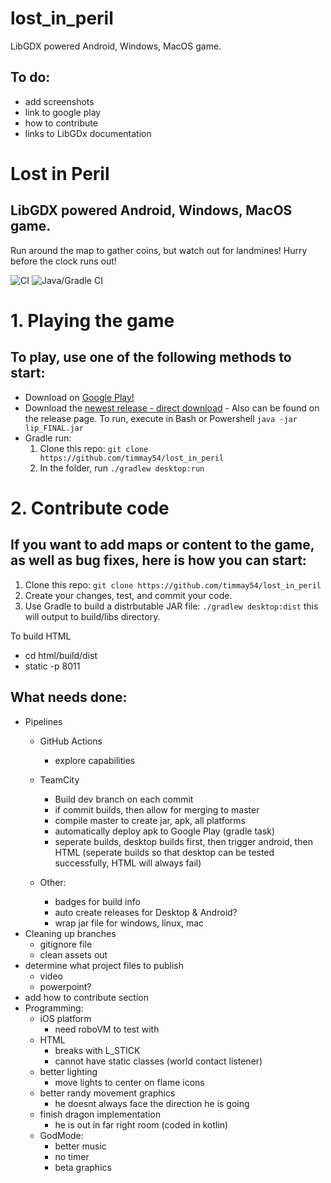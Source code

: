 # lost_in_peril
LibGDX powered Android, Windows, MacOS game.

## To do:
* add screenshots
* link to google play
* how to contribute
* links to LibGDx documentation

# Lost in Peril
## LibGDX powered Android, Windows, MacOS game.
Run around the map to gather coins, but watch out for landmines! Hurry before the clock runs out!

![CI](https://github.com/timmay54/lost_in_peril/workflows/CI/badge.svg)
![Java/Gradle CI](https://github.com/timmay54/lost_in_peril/workflows/Java/Gradle%20CI/badge.svg?branch=master)

# 1. Playing the game
## To play, use one of the following methods to start:
* Download on [Google Play!](https://play.google.com/store/apps/details?id=com.freebandz.lost_in_peril)
* Download the [newest release - direct download](https://github.com/timmay54/lost_in_peril/releases/download/v0.0.1/lip_FINAL.jar) - Also can be found on the release page.
  To run, execute in Bash or Powershell `java -jar lip_FINAL.jar`
* Gradle run:
  1. Clone this repo: `git clone https://github.com/timmay54/lost_in_peril`
  2. In the folder, run `./gradlew desktop:run`
  
# 2. Contribute code
## If you want to add maps or content to the game, as well as bug fixes, here is how you can start:
1. Clone this repo: `git clone https://github.com/timmay54/lost_in_peril`
2. Create your changes, test, and commit your code. 
3. Use Gradle to build a distrbutable JAR file: `./gradlew desktop:dist`
  this will output to build/libs directory.

To build HTML
- cd html/build/dist
- static -p 8011









## What needs done:
* Pipelines
    * GitHub Actions
        * explore capabilities 
    * TeamCity 
        * Build dev branch on each commit
        * if commit builds, then allow for merging to master
        * compile master to create jar, apk, all platforms
        * automatically deploy apk to Google Play (gradle task)
        * seperate builds, desktop builds first, then trigger android, then HTML (seperate builds so that desktop can be tested successfully, HTML will always fail)

    * Other:
        * badges for build info
        * auto create releases for Desktop & Android?
        * wrap jar file for windows, linux, mac
* Cleaning up branches
    * gitignore file
    * clean assets out
* determine what project files to publish
    * video
    * powerpoint?
* add how to contribute section
* Programming:
    * iOS platform 
        * need roboVM to test with
    * HTML 
        * breaks with L_STICK
        * cannot have static classes (world contact listener)
    * better lighting
        * move lights to center on flame icons
    * better randy movement graphics
        * he doesnt always face the direction he is going
    * finish dragon implementation
        * he is out in far right room (coded in kotlin)
    * GodMode:
        * better music
        * no timer
        * beta graphics